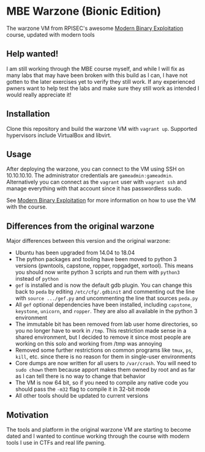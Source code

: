 # MBE Warzone (Bionic Edition)
The warzone VM from RPISEC's awesome [Modern Binary Exploitation](https://github.com/RPISEC/MBE) course, updated with modern tools

## Help wanted!
I am still working through the MBE course myself, and while I will fix as many labs that may have been broken with this build as I can, I have not gotten to the later exercises yet to verify they still work. If any experienced pwners want to help test the labs and make sure they still work as intended I would really appreciate it!

## Installation
Clone this repository and build the warzone VM with `vagrant up`. Supported hypervisors include VirtualBox and libvirt.

## Usage
After deploying the warzone, you can connect to the VM using SSH on 10.10.10.10. The administrator credentials are `gameadmin:gameadmin`. Alternatively you can connect as the `vagrant` user with `vagrant ssh` and manage everything with that account since it has passwordless sudo.

See [Modern Binary Exploitation](https://github.com/RPISEC/MBE) for more information on how to use the VM with the course.

## Differences from the original warzone
Major differences between this version and the original warzone:

* Ubuntu has been upgraded from 14.04 to 18.04
* The python packages and tooling have been moved to python 3 versions (pwntools, capstone, ropper, ropgadget, xortool). This means you should now write python 3 scripts and run them with `python3` instead of `python`
* `gef` is installed and is now the default gdb plugin. You can change this back to `peda` by editing `/etc/cfg/.gdbinit` and commenting out the line with `source .../gef.py` and uncommenting the line that sources `peda.py`
* All `gef` optional dependencies have been installed, including `capstone`, `keystone`, `unicorn`, and `ropper`. They are also all available in the python 3 environment
* The immutable bit has been removed from lab user home directories, so you no longer have to work in `/tmp`. This restriction made sense in a shared environment, but I decided to remove it since most people are working on this solo and working from /tmp was annoying
* Removed some further restrictions on common programs like `tmux`, `ps`, `kill`, etc. since there is no reason for them in single-user environments
* Core dumps are now written for all users to `/var/crash`. You will need to `sudo chown` them because apport makes them owned by root and as far as I can tell there is no way to change that behavior
* The VM is now 64 bit, so if you need to compile any native code you should pass the `-m32` flag to compile it in 32-bit mode
* All other tools should be updated to current versions

## Motivation
The tools and platform in the original warzone VM are starting to become dated and I wanted to continue working through the course with modern tools I use in CTFs and real life pwning. 
